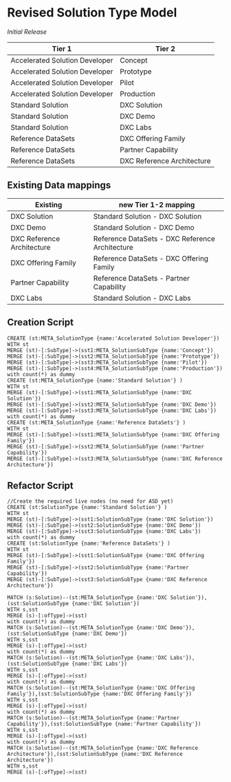 # Revised Solution Type Model

*Initial Release*


|Tier 1| Tier 2|
|---|---|
|Accelerated Solution Developer|Concept
|Accelerated Solution Developer|Prototype
|Accelerated Solution Developer|Pilot
|Accelerated Solution Developer|Production
|Standard Solution|DXC Solution
|Standard Solution|DXC Demo
|Standard Solution|DXC Labs
|Reference DataSets|DXC Offering Family
|Reference DataSets|Partner Capability
|Reference DataSets|DXC Reference Architecture


## Existing Data mappings


|Existing|new Tier 1-2 mapping
|---|---|
|DXC Solution|Standard Solution - DXC Solution
|DXC Demo|Standard Solution - DXC Demo
|DXC Reference Architecture|Reference DataSets  - DXC Reference Architecture
|DXC Offering Family|Reference DataSets  - DXC Offering Family
|Partner Capability|Reference DataSets - Partner Capability
|DXC Labs|Standard Solution - DXC Labs

## Creation Script

~~~
CREATE (st:META_SolutionType {name:'Accelerated Solution Developer'})
WITH st
MERGE (st)-[:SubType]->(sst1:META_SolutionSubType {name:'Concept'})
MERGE (st)-[:SubType]->(sst2:META_SolutionSubType {name:'Prototype'})
MERGE (st)-[:SubType]->(sst3:META_SolutionSubType {name:'Pilot'})
MERGE (st)-[:SubType]->(sst4:META_SolutionSubType {name:'Production'})
with count(*) as dummy
CREATE (st:META_SolutionType {name:'Standard Solution'} )
WITH st
MERGE (st)-[:SubType]->(sst1:META_SolutionSubType {name:'DXC Solution'})
MERGE (st)-[:SubType]->(sst2:META_SolutionSubType {name:'DXC Demo'})
MERGE (st)-[:SubType]->(sst3:META_SolutionSubType {name:'DXC Labs'})
with count(*) as dummy
CREATE (st:META_SolutionType {name:'Reference DataSets'} )
WITH st
MERGE (st)-[:SubType]->(sst1:META_SolutionSubType {name:'DXC Offering Family'})
MERGE (st)-[:SubType]->(sst2:META_SolutionSubType {name:'Partner Capability'})
MERGE (st)-[:SubType]->(sst3:META_SolutionSubType {name:'DXC Reference Architecture'})
~~~


## Refactor Script
~~~
//Create the required live nodes (no need for ASD yet)
CREATE (st:SolutionType {name:'Standard Solution'} )
WITH st
MERGE (st)-[:SubType]->(sst1:SolutionSubType {name:'DXC Solution'})
MERGE (st)-[:SubType]->(sst2:SolutionSubType {name:'DXC Demo'})
MERGE (st)-[:SubType]->(sst3:SolutionSubType {name:'DXC Labs'})
with count(*) as dummy
CREATE (st:SolutionType {name:'Reference DataSets'} )
WITH st
MERGE (st)-[:SubType]->(sst1:SolutionSubType {name:'DXC Offering Family'})
MERGE (st)-[:SubType]->(sst2:SolutionSubType {name:'Partner Capability'})
MERGE (st)-[:SubType]->(sst3:SolutionSubType {name:'DXC Reference Architecture'})
~~~

~~~
MATCH (s:Solution)--(st:META_SolutionType {name:'DXC Solution'}),(sst:SolutionSubType {name:'DXC Solution'})
WITH s,sst
MERGE (s)-[:ofType]->(sst)
with count(*) as dummy
MATCH (s:Solution)--(st:META_SolutionType {name:'DXC Demo'}),(sst:SolutionSubType {name:'DXC Demo'})
WITH s,sst
MERGE (s)-[:ofType]->(sst)
with count(*) as dummy
MATCH (s:Solution)--(st:META_SolutionType {name:'DXC Labs'}),(sst:SolutionSubType {name:'DXC Labs'})
WITH s,sst
MERGE (s)-[:ofType]->(sst)
with count(*) as dummy
MATCH (s:Solution)--(st:META_SolutionType {name:'DXC Offering Family'}),(sst:SolutionSubType {name:'DXC Offering Family'})
WITH s,sst
MERGE (s)-[:ofType]->(sst)
with count(*) as dummy
MATCH (s:Solution)--(st:META_SolutionType {name:'Partner Capability'}),(sst:SolutionSubType {name:'Partner Capability'})
WITH s,sst
MERGE (s)-[:ofType]->(sst)
with count(*) as dummy
MATCH (s:Solution)--(st:META_SolutionType {name:'DXC Reference Architecture'}),(sst:SolutionSubType {name:'DXC Reference Architecture'})
WITH s,sst
MERGE (s)-[:ofType]->(sst)
~~~

